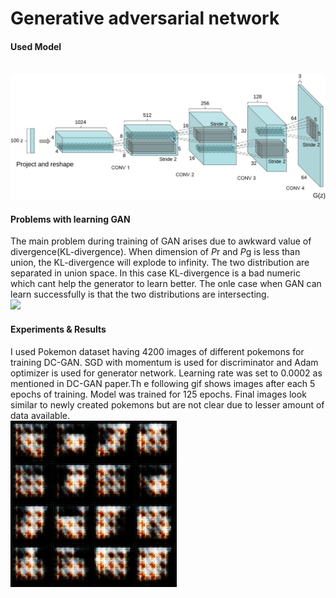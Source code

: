 # Generative adversarial network
#### Used Model 
</br> ![](https://github.com/Shreeyash-iitr/GenerativeModels/blob/master/GAN/dcgan.png) </br>


####  Problems with learning GAN
The main problem during training of GAN arises due to awkward value of divergence(KL-divergence). When dimension of *P*r and *P*g is less than union, the KL-divergence will explode to infinity. The two distribution are separated in union space. In this case KL-divergence is a bad numeric which cant help the generator to learn better. The onle case when GAN can learn successfully is that the two distributions are intersecting.</br>
![](https://cdn-images-1.medium.com/max/1300/1*xRjphX2OGhfDllYFIkabzw.png)</br>

#### Experiments & Results 
I used Pokemon dataset having 4200 images of different pokemons for training DC-GAN. SGD with momentum is used for discriminator and Adam optimizer is used for generator network. Learning rate was set to 0.0002 as mentioned in DC-GAN paper.Th e following gif shows images after each 5 epochs of training. Model was trained for 125 epochs. Final images look similar to newly created pokemons but are not clear due to lesser amount of data available.</br>
![](https://github.com/Shreeyash-iitr/GenerativeModels/blob/master/GAN/results/pokemon.gif)</br>
